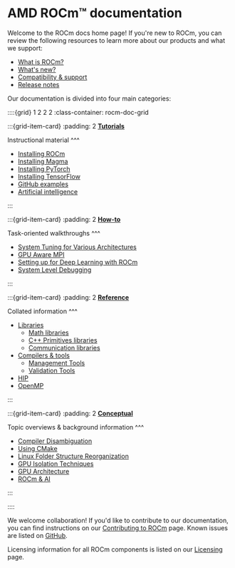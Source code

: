 # AMD ROCm™ documentation

Welcome to the ROCm docs home page! If you're new to ROCm, you can review the following
resources to learn more about our products and what we support:

* [What is ROCm?](./what-is-rocm.md)
* [What's new?](about/whats-new/whats-new)
* [Compatibility & support](./about/compatibility/index.md)
* [Release notes](./about/release-notes.md)

Our documentation is divided into four main categories:

::::{grid} 1 2 2 2
:class-container: rocm-doc-grid

:::{grid-item-card}
:padding: 2
**[Tutorials](./tutorials/index.md)**

Instructional material
^^^

* [Installing ROCm](./tutorials/install/index.md)
* [Installing Magma](./tutorials/install/magma-install.md)
* [Installing PyTorch](./tutorials/install/pytorch-install.md)
* [Installing TensorFlow](./tutorials/install/tensorflow-install.md)
* [GitHub examples](https://github.com/amd/rocm-examples)
* [Artificial intelligence](./rocm-ai.md)

:::

:::{grid-item-card}
:padding: 2
**[How-to](./how-to/index.md)**

Task-oriented walkthroughs
^^^

* [System Tuning for Various Architectures](./how-to/tuning-guides/index.md)
* [GPU Aware MPI](./how-to/gpu-aware-mpi.md)
* [Setting up for Deep Learning with ROCm](./how-to/deep-learning-rocm.md)
* [System Level Debugging](./how-to/system-debugging.md)

:::

:::{grid-item-card}
:padding: 2
**[Reference](./reference/index.md)**

Collated information
^^^

* [Libraries](./reference/libraries/index.md)
  * [Math libraries](./reference/libraries/gpu-libraries/math.md)
  * [C++ Primitives libraries](./reference/libraries/gpu-libraries/c++primitives.md)
  * [Communication libraries](./reference/libraries/gpu-libraries/communication.md)
* [Compilers & tools](./reference/compilers-tools/index.md)
  * [Management Tools](./reference/compilers-tools/management-tools.md)
  * [Validation Tools](./reference/compilers-tools/validation-tools.md)
* [HIP](./reference/hip.md)
* [OpenMP](./reference/openmp/openmp.md)

:::

:::{grid-item-card}
:padding: 2
**[Conceptual](./conceptual/index.md)**

Topic overviews & background information
^^^

* [Compiler Disambiguation](./conceptual/compiler-disambiguation.md)
* [Using CMake](./conceptual/cmake-packages.rst)
* [Linux Folder Structure Reorganization](./conceptual/file-reorg.md)
* [GPU Isolation Techniques](./conceptual/gpu-isolation.md)
* [GPU Architecture](./conceptual/gpu-arch.md)
* [ROCm & AI](./rocm-ai.md)

:::

::::

We welcome collaboration! If you'd like to contribute to our documentation, you can find instructions
on our [Contributing to ROCm](./contribute/index.md) page. Known issues are listed on
[GitHub](https://github.com/RadeonOpenCompute/ROCm/labels/Verified%20Issue).

Licensing information for all ROCm components is listed on our [Licensing](./about/license.md) page.
